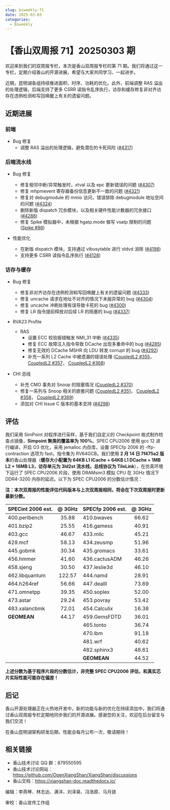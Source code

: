 ```yaml
---
slug: biweekly-71
date: 2025-03-03
categories:
  - Biweekly
---
```


# 【香山双周报 71】20250303 期

欢迎来到我们的双周报专栏，本次是香山双周报专栏的第 71 期。我们将通过这一专栏，定期介绍香山的开源进展，希望与大家共同学习、一起进步。

近期，昆明湖各组持续推进面积、时序、功耗的优化。此外，前端调整 RAS 溢出的处理逻辑，后端支持了更多 CSRR 读指令乱序执行，访存和缓存修复非对齐访存在违例检测和写回唤醒上有关的遗留问题。


<!-- more -->

## 近期进展

### 前端

- Bug 修复
    - 调整 RAS 溢出的处理逻辑，避免潜在的卡死风险 ([#4317](https://github.com/OpenXiangShan/XiangShan/pull/4317))

### 后端流水线

- Bug 修复
    - 修复相邻中断/异常触发时，xtval 以及 epc 更新错误的问题 ([#4307](https://github.com/OpenXiangShan/XiangShan/pull/4307))
    - 修复 mhpmevent 寄存器备份信息更新不一致的问题 ([#4321](https://github.com/OpenXiangShan/XiangShan/pull/4321))
    - 修复对 debugmodule 的 mmio 访问，错误排除 debugmodule 地址空间的问题 ([#4324](https://github.com/OpenXiangShan/XiangShan/pull/4324))
    - 删除新版 dispatch 冗余模块，以及相关硬件性能计数器的冗余接口 ([#4288](https://github.com/OpenXiangShan/XiangShan/pull/4288))
    - 修复 Spike 模拟器中，未根据 hgatp.mode 做写 vsatp 限制的问题 ([Spike #86](https://github.com/OpenXiangShan/riscv-isa-sim/pull/86))

- 性能优化
    - 在新版 dispatch 模块，支持通过 vlbusytable 进行 oldvd 消除 ([#4198](https://github.com/OpenXiangShan/XiangShan/pull/4198))
    - 支持更多 CSRR 读指令乱序执行 ([#4128](https://github.com/OpenXiangShan/XiangShan/pull/4128))

### 访存与缓存

- Bug 修复
    - 修复非对齐访存在违例检测和写回唤醒上有关的遗留问题 ([#4333](https://github.com/OpenXiangShan/XiangShan/pull/4333))
    - 修复 uncache 请求在地址不对齐的情况下未报异常的 bug ([#4304](https://github.com/OpenXiangShan/XiangShan/pull/4304))
    - 修复 uncache 冲刷处理有误导致卡死的 bug ([#4300](https://github.com/OpenXiangShan/XiangShan/pull/4300))
    - 修复 LR 指令提前释放对后续 LR 的阻塞的 bug ([#4337](https://github.com/OpenXiangShan/XiangShan/pull/4337))

- RVA23 Profile
    - RAS
        - 设置 ECC 校验报错触发 NMI_31 中断 ([#4335](https://github.com/OpenXiangShan/XiangShan/pull/4335))
        - 修复 ECC 故障注入指令导致 DCache 出现多重命中的 bug ([#4285](https://github.com/OpenXiangShan/XiangShan/pull/4285))
        - 修复无效的 DCache MSHR 向 LDU 转发 corrupt 的 bug ([#4292](https://github.com/OpenXiangShan/XiangShan/pull/4292))
        - 补充一系列 L2 Cache 中被遗漏的错误处理 ([CoupledL2 #355](https://github.com/OpenXiangShan/CoupledL2/pull/355)， [CoupledL2 #357](https://github.com/OpenXiangShan/CoupledL2/pull/357)， [CoupledL2 #368](https://github.com/OpenXiangShan/CoupledL2/pull/368))

- CHI 总线
    - 补充 CMO 事务对 Snoop 的阻塞情况 ([CoupledL2 #370](https://github.com/OpenXiangShan/CoupledL2/pull/370))
    - 修复一系列与 Snoop 相关的嵌套问题 ([CoupledL2 #351](https://github.com/OpenXiangShan/CoupledL2/pull/351)， [CoupledL2 #358](https://github.com/OpenXiangShan/CoupledL2/pull/358)， [CoupledL2 #369](https://github.com/OpenXiangShan/CoupledL2/pull/369))
    - 添加对 CHI Issue C 版本的基本支持 ([#4298](https://github.com/OpenXiangShan/XiangShan/pull/4298))


## 评估

我们采用 SimPoint 对程序进行采样，基于我们自定义的 Checkpoint 格式制作检查点镜像，**Simpoint 聚类的覆盖率为 100%**。SPEC CPU2006 使用 gcc 12 进行编译，开启 O3 优化，采用 jemalloc 内存库，设置 SPECfp 2006 的 -ffp-contraction 选项为 fast，指令集为 RV64GCB。我们使用 **2 月 14 日 7f475a2 版本**的香山处理器（**缓存大小配置为 64KB L1 ICache + 64KB L1 DCache + 1MB L2 + 16MB L3，访存单元为 3ld2st 流水线，总线协议为 TileLink**），在仿真环境下运行了 SPEC CPU2006 片段，使用 DRAMsim3 模拟 CPU 在 3GHz 情况下 DDR4-3200 内存的延迟。以下为 SPEC CPU2006 的分数估计情况：

**注：本次双周报的性能评估代码版本与上次双周报相同，将会在下次双周报时更新最新分数。**

| SPECint 2006 est. | @ 3GHz | SPECfp 2006 est.  | @ 3GHz |
| :---------------- | :----: | :---------------- | :----: |
| 400.perlbench     | 35.88  | 410.bwaves        | 66.62  |
| 401.bzip2         | 25.55  | 416.gamess        | 40.91  |
| 403.gcc           | 46.67  | 433.milc          | 45.21  |
| 429.mcf           | 58.13  | 434.zeusmp        | 51.96  |
| 445.gobmk         | 30.34  | 435.gromacs       | 33.61  |
| 456.hmmer         | 41.60  | 436.cactusADM     | 46.26  |
| 458.sjeng         | 30.50  | 437.leslie3d      | 46.10  |
| 462.libquantum    | 122.57 | 444.namd          | 28.91  |
| 464.h264ref       | 56.66  | 447.dealII        | 73.69  |
| 471.omnetpp       | 39.35  | 450.soplex        | 52.00  |
| 473.astar         | 29.24  | 453.povray        | 53.42  |
| 483.xalancbmk     | 72.01  | 454.Calculix      | 16.38  |
| **GEOMEAN**       | 44.17  | 459.GemsFDTD      | 36.01  |
|                   |        | 465.tonto         | 36.74  |
|                   |        | 470.lbm           | 91.18  |
|                   |        | 481.wrf           | 40.62  |
|                   |        | 482.sphinx3       | 48.61  |
|                   |        | **GEOMEAN**       | 44.52  |

**上述分数为基于程序片段的分数估计，非完整 SPEC CPU2006 评估，和真实芯片实际性能可能存在偏差！**

## 后记

香山开源处理器正在火热地开发中，新的功能与新的优化在持续添加中，我们将通过香山双周报专栏定期地同步我们的开源进展。感谢您的关注，欢迎在后台留言与我们交流！

在香山昆明湖架构研发后期，性能会每月公布一次，敬请期待！

## 相关链接

* 香山技术讨论 QQ 群：879550595
* 香山技术讨论网站：https://github.com/OpenXiangShan/XiangShan/discussions
* 香山文档：https://xiangshan-doc.readthedocs.io/

编辑：李燕琴、林志达、满洋、刘泽昊、冯浩原、马月骁

审校：香山宣传工作组
